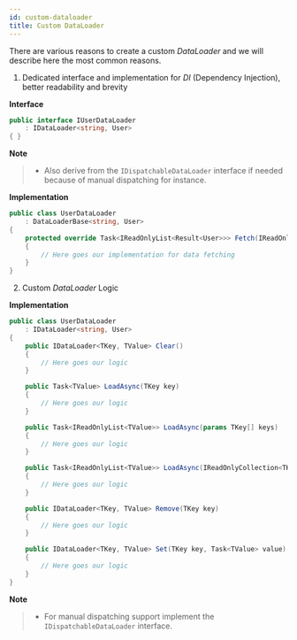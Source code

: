 ```yaml
---
id: custom-dataloader
title: Custom DataLoader
---
```


There are various reasons to create a custom _DataLoader_ and we will describe here the most common
reasons.

1.  Dedicated interface and implementation for _DI_ (Dependency Injection), better readability and
    brevity

**Interface**

```csharp
public interface IUserDataLoader
    : IDataLoader<string, User>
{ }
```

**Note**

> - Also derive from the `IDispatchableDataLoader` interface if needed because of manual dispatching
>   for instance.

**Implementation**

```csharp
public class UserDataLoader
    : DataLoaderBase<string, User>
{
    protected override Task<IReadOnlyList<Result<User>>> Fetch(IReadOnlyList<string> keys)
    {
        // Here goes our implementation for data fetching
    }
}
```

2.  Custom _DataLoader_ Logic

**Implementation**

```csharp
public class UserDataLoader
    : IDataLoader<string, User>
{
    public IDataLoader<TKey, TValue> Clear()
    {
        // Here goes our logic
    }

    public Task<TValue> LoadAsync(TKey key)
    {
        // Here goes our logic
    }

    public Task<IReadOnlyList<TValue>> LoadAsync(params TKey[] keys)
    {
        // Here goes our logic
    }

    public Task<IReadOnlyList<TValue>> LoadAsync(IReadOnlyCollection<TKey> keys)
    {
        // Here goes our logic
    }

    public IDataLoader<TKey, TValue> Remove(TKey key)
    {
        // Here goes our logic
    }

    public IDataLoader<TKey, TValue> Set(TKey key, Task<TValue> value)
    {
        // Here goes our logic
    }
}
```

**Note**

> - For manual dispatching support implement the `IDispatchableDataLoader` interface.

